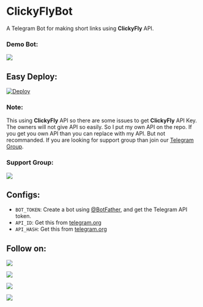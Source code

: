 # ClickyFlyBot
A Telegram Bot for making short links using **ClickyFly** API.

### Demo Bot:
<a href="https://t.me/ClickyFly_Bot"><img src="https://img.shields.io/badge/Demo-Telegram%20Bot-blue.svg?logo=telegram"></a>

## Easy Deploy:
[![Deploy](https://www.herokucdn.com/deploy/button.svg)](https://heroku.com/deploy)

### Note:
This using **ClickyFly** API so there are some issues to get **ClickyFly** API Key. The owners will not give API so easily. So I put my own API on the repo. If you get you own API than you can replace with my API. But not recommanded. If you are looking for support group than join our [Telegram Group](https://t.me/linux_repo).

### Support Group:
<a href="https://t.me/linux_repo"><img src="https://img.shields.io/badge/Telegram-Join%20Telegram%20Group-blue.svg?logo=telegram"></a>

## Configs:

* `BOT_TOKEN`: Create a bot using [@BotFather](https://telegram.dog/BotFather), and get the Telegram API token.
* `API_ID`: Get this from [telegram.org](https://my.telegram.org/apps)
* `API_HASH`: Get this from [telegram.org](https://my.telegram.org/apps)


## Follow on:
<p align="left">
<a href="https://github.com/AbirHasan2005"><img src="https://img.shields.io/badge/GitHub-Follow%20on%20GitHub-inactive.svg?logo=github"></a>
</p>
<p align="left">
<a href="https://twitter.com/AbirHasan2005"><img src="https://img.shields.io/badge/Twitter-Follow%20on%20Twitter-informational.svg?logo=twitter"></a>
</p>
<p align="left">
<a href="https://facebook.com/AbirHasan2005"><img src="https://img.shields.io/badge/Facebook-Follow%20on%20Facebook-blue.svg?logo=facebook"></a>
</p>
<p align="left">
<a href="https://instagram.com/AbirHasan2005"><img src="https://img.shields.io/badge/Instagram-Follow%20on%20Instagram-important.svg?logo=instagram"></a>
</p>
